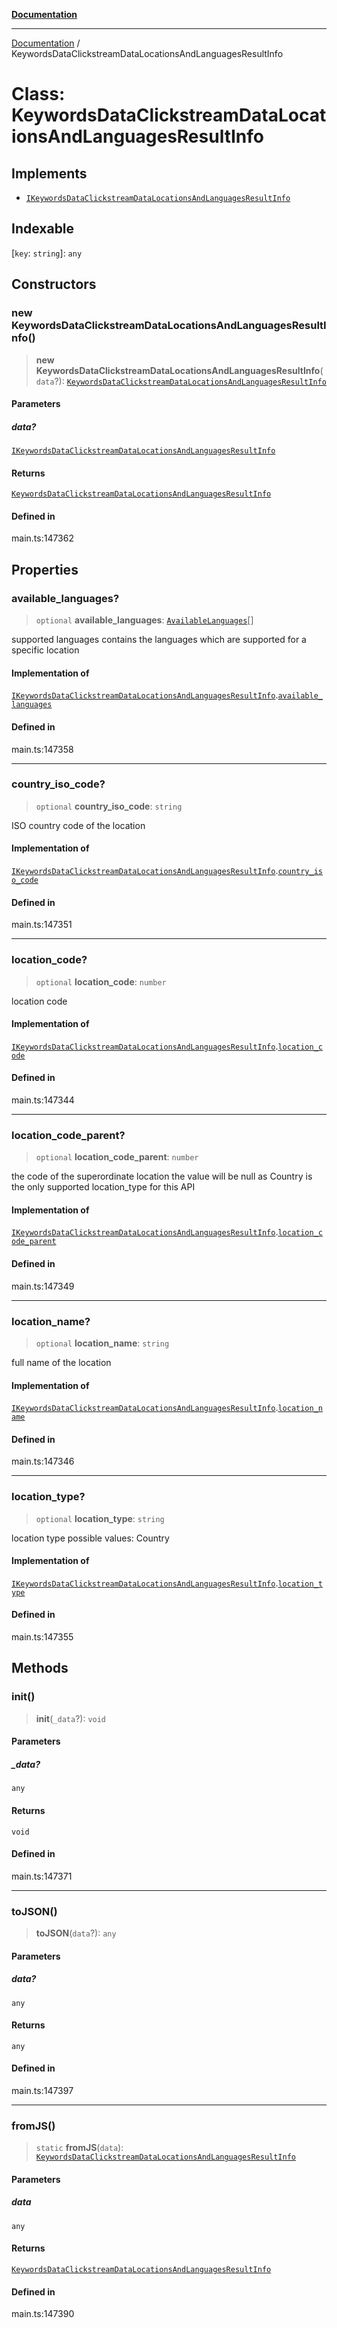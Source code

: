 [**Documentation**](../README.md)

***

[Documentation](../README.md) / KeywordsDataClickstreamDataLocationsAndLanguagesResultInfo

# Class: KeywordsDataClickstreamDataLocationsAndLanguagesResultInfo

## Implements

- [`IKeywordsDataClickstreamDataLocationsAndLanguagesResultInfo`](../interfaces/IKeywordsDataClickstreamDataLocationsAndLanguagesResultInfo.md)

## Indexable

 \[`key`: `string`\]: `any`

## Constructors

### new KeywordsDataClickstreamDataLocationsAndLanguagesResultInfo()

> **new KeywordsDataClickstreamDataLocationsAndLanguagesResultInfo**(`data`?): [`KeywordsDataClickstreamDataLocationsAndLanguagesResultInfo`](KeywordsDataClickstreamDataLocationsAndLanguagesResultInfo.md)

#### Parameters

##### data?

[`IKeywordsDataClickstreamDataLocationsAndLanguagesResultInfo`](../interfaces/IKeywordsDataClickstreamDataLocationsAndLanguagesResultInfo.md)

#### Returns

[`KeywordsDataClickstreamDataLocationsAndLanguagesResultInfo`](KeywordsDataClickstreamDataLocationsAndLanguagesResultInfo.md)

#### Defined in

main.ts:147362

## Properties

### available\_languages?

> `optional` **available\_languages**: [`AvailableLanguages`](AvailableLanguages.md)[]

supported languages
contains the languages which are supported for a specific location

#### Implementation of

[`IKeywordsDataClickstreamDataLocationsAndLanguagesResultInfo`](../interfaces/IKeywordsDataClickstreamDataLocationsAndLanguagesResultInfo.md).[`available_languages`](../interfaces/IKeywordsDataClickstreamDataLocationsAndLanguagesResultInfo.md#available_languages)

#### Defined in

main.ts:147358

***

### country\_iso\_code?

> `optional` **country\_iso\_code**: `string`

ISO country code of the location

#### Implementation of

[`IKeywordsDataClickstreamDataLocationsAndLanguagesResultInfo`](../interfaces/IKeywordsDataClickstreamDataLocationsAndLanguagesResultInfo.md).[`country_iso_code`](../interfaces/IKeywordsDataClickstreamDataLocationsAndLanguagesResultInfo.md#country_iso_code)

#### Defined in

main.ts:147351

***

### location\_code?

> `optional` **location\_code**: `number`

location code

#### Implementation of

[`IKeywordsDataClickstreamDataLocationsAndLanguagesResultInfo`](../interfaces/IKeywordsDataClickstreamDataLocationsAndLanguagesResultInfo.md).[`location_code`](../interfaces/IKeywordsDataClickstreamDataLocationsAndLanguagesResultInfo.md#location_code)

#### Defined in

main.ts:147344

***

### location\_code\_parent?

> `optional` **location\_code\_parent**: `number`

the code of the superordinate location
the value will be null as Country is the only supported location_type for this API

#### Implementation of

[`IKeywordsDataClickstreamDataLocationsAndLanguagesResultInfo`](../interfaces/IKeywordsDataClickstreamDataLocationsAndLanguagesResultInfo.md).[`location_code_parent`](../interfaces/IKeywordsDataClickstreamDataLocationsAndLanguagesResultInfo.md#location_code_parent)

#### Defined in

main.ts:147349

***

### location\_name?

> `optional` **location\_name**: `string`

full name of the location

#### Implementation of

[`IKeywordsDataClickstreamDataLocationsAndLanguagesResultInfo`](../interfaces/IKeywordsDataClickstreamDataLocationsAndLanguagesResultInfo.md).[`location_name`](../interfaces/IKeywordsDataClickstreamDataLocationsAndLanguagesResultInfo.md#location_name)

#### Defined in

main.ts:147346

***

### location\_type?

> `optional` **location\_type**: `string`

location type
possible values:
Country

#### Implementation of

[`IKeywordsDataClickstreamDataLocationsAndLanguagesResultInfo`](../interfaces/IKeywordsDataClickstreamDataLocationsAndLanguagesResultInfo.md).[`location_type`](../interfaces/IKeywordsDataClickstreamDataLocationsAndLanguagesResultInfo.md#location_type)

#### Defined in

main.ts:147355

## Methods

### init()

> **init**(`_data`?): `void`

#### Parameters

##### \_data?

`any`

#### Returns

`void`

#### Defined in

main.ts:147371

***

### toJSON()

> **toJSON**(`data`?): `any`

#### Parameters

##### data?

`any`

#### Returns

`any`

#### Defined in

main.ts:147397

***

### fromJS()

> `static` **fromJS**(`data`): [`KeywordsDataClickstreamDataLocationsAndLanguagesResultInfo`](KeywordsDataClickstreamDataLocationsAndLanguagesResultInfo.md)

#### Parameters

##### data

`any`

#### Returns

[`KeywordsDataClickstreamDataLocationsAndLanguagesResultInfo`](KeywordsDataClickstreamDataLocationsAndLanguagesResultInfo.md)

#### Defined in

main.ts:147390
